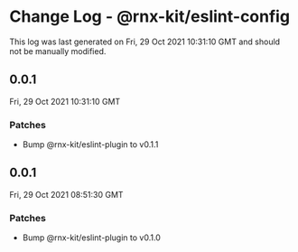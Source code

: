# Change Log - @rnx-kit/eslint-config

This log was last generated on Fri, 29 Oct 2021 10:31:10 GMT and should not be manually modified.

<!-- Start content -->

## 0.0.1

Fri, 29 Oct 2021 10:31:10 GMT

### Patches

- Bump @rnx-kit/eslint-plugin to v0.1.1

## 0.0.1

Fri, 29 Oct 2021 08:51:30 GMT

### Patches

- Bump @rnx-kit/eslint-plugin to v0.1.0
